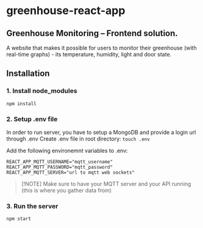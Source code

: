 # greenhouse-react-app

## Greenhouse Monitoring – Frontend solution. 

A website that makes it possible for users to monitor their greenhouse (with real-time graphs) - its temperature, humidity, light and door state.

##  Installation

### 1. Install node_modules
```npm install```

### 2. Setup .env file

In order to run server, you have to setup a MongoDB and provide a login url through .env Create .env file in root directory:
```touch .env```

Add the following environemnt variables to .env:
```
REACT_APP_MQTT_USERNAME="mqtt_username"
REACT_APP_MQTT_PASSWORD="mqtt_password"
REACT_APP_MQTT_SERVER="url to mqtt web sockets"
```

> [!NOTE] Make sure to have your MQTT server and your API running (this is where you gather data from)

### 3. Run the server
```npm start```
